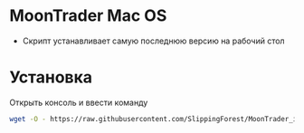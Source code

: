 # MoonTrader Mac OS
- Скрипт устанавливает самую последнюю версию на рабочий стол

# Установка
Открыть консоль и ввести команду
```bash
wget -O - https://raw.githubusercontent.com/SlippingForest/MoonTrader_install/master/Ubuntu/install.sh | bash <(cat) </dev/tty
```
